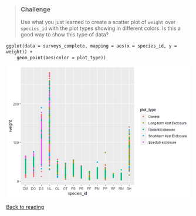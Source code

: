 > ### Challenge
>
> Use what you just learned to create a scatter plot of `weight` over
> `species_id` with the plot types showing in different colors. Is this
> a good way to show this type of data?

``` {.r}
ggplot(data = surveys_complete, mapping = aes(x = species_id, y = weight)) +
    geom_point(aes(color = plot_type))
```

![figure](R04C2_files/figure-markdown/unnamed-chunk-2-1.png)

[Back to reading](../../R-04-visualization-ggplot2)
